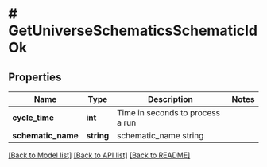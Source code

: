# # GetUniverseSchematicsSchematicIdOk

## Properties

Name | Type | Description | Notes
------------ | ------------- | ------------- | -------------
**cycle_time** | **int** | Time in seconds to process a run | 
**schematic_name** | **string** | schematic_name string | 

[[Back to Model list]](../../README.md#documentation-for-models) [[Back to API list]](../../README.md#documentation-for-api-endpoints) [[Back to README]](../../README.md)



